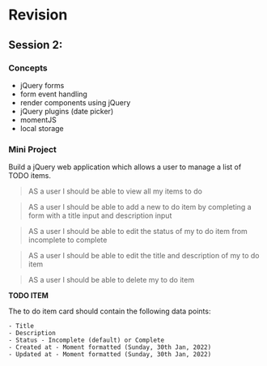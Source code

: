 # Revision

## Session 2:

### Concepts

- jQuery forms
- form event handling
- render components using jQuery
- jQuery plugins (date picker)
- momentJS
- local storage

### Mini Project

Build a jQuery web application which allows a user to manage a list of TODO items.

> AS a user I should be able to view all my items to do

> AS a user I should be able to add a new to do item by completing a form with a title input and description input

> AS a user I should be able to edit the status of my to do item from incomplete to complete

> AS a user I should be able to edit the title and description of my to do item

> AS a user I should be able to delete my to do item

**TODO ITEM**

The to do item card should contain the following data points:

```
- Title
- Description
- Status - Incomplete (default) or Complete
- Created at - Moment formatted (Sunday, 30th Jan, 2022)
- Updated at - Moment formatted (Sunday, 30th Jan, 2022)
```
